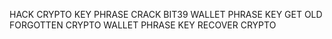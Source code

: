 HACK CRYPTO KEY PHRASE
CRACK BIT39 WALLET PHRASE KEY
GET OLD FORGOTTEN CRYPTO WALLET PHRASE KEY
RECOVER CRYPTO
